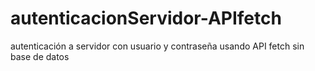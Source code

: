 # autenticacionServidor-APIfetch

autenticación a servidor con usuario y contraseña usando API fetch sin base de datos
